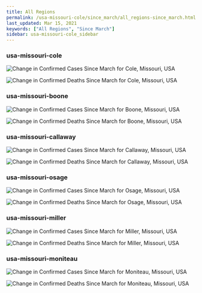```yaml
---
title: All Regions
permalink: /usa-missouri-cole/since_march/all_regions-since_march.html
last_updated: Mar 15, 2021
keywords: ["All Regions", "Since March"]
sidebar: usa-missouri-cole_sidebar
---
```


<h3>usa-missouri-cole</h3>

![Change in Confirmed Cases Since March for Cole, Missouri, USA](/covid_tracker/images/graphs/usa-missouri-cole-delta_confirmed-since_march_graph.png)

![Change in Confirmed Deaths Since March for Cole, Missouri, USA](/covid_tracker/images/graphs/usa-missouri-cole-delta_deaths-since_march_graph.png)

<h3>usa-missouri-boone</h3>

![Change in Confirmed Cases Since March for Boone, Missouri, USA](/covid_tracker/images/graphs/usa-missouri-boone-delta_confirmed-since_march_graph.png)

![Change in Confirmed Deaths Since March for Boone, Missouri, USA](/covid_tracker/images/graphs/usa-missouri-boone-delta_deaths-since_march_graph.png)

<h3>usa-missouri-callaway</h3>

![Change in Confirmed Cases Since March for Callaway, Missouri, USA](/covid_tracker/images/graphs/usa-missouri-callaway-delta_confirmed-since_march_graph.png)

![Change in Confirmed Deaths Since March for Callaway, Missouri, USA](/covid_tracker/images/graphs/usa-missouri-callaway-delta_deaths-since_march_graph.png)

<h3>usa-missouri-osage</h3>

![Change in Confirmed Cases Since March for Osage, Missouri, USA](/covid_tracker/images/graphs/usa-missouri-osage-delta_confirmed-since_march_graph.png)

![Change in Confirmed Deaths Since March for Osage, Missouri, USA](/covid_tracker/images/graphs/usa-missouri-osage-delta_deaths-since_march_graph.png)

<h3>usa-missouri-miller</h3>

![Change in Confirmed Cases Since March for Miller, Missouri, USA](/covid_tracker/images/graphs/usa-missouri-miller-delta_confirmed-since_march_graph.png)

![Change in Confirmed Deaths Since March for Miller, Missouri, USA](/covid_tracker/images/graphs/usa-missouri-miller-delta_deaths-since_march_graph.png)

<h3>usa-missouri-moniteau</h3>

![Change in Confirmed Cases Since March for Moniteau, Missouri, USA](/covid_tracker/images/graphs/usa-missouri-moniteau-delta_confirmed-since_march_graph.png)

![Change in Confirmed Deaths Since March for Moniteau, Missouri, USA](/covid_tracker/images/graphs/usa-missouri-moniteau-delta_deaths-since_march_graph.png)
